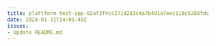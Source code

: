 ```yaml
---
title: plattform-test-app-02af3f4cc271d283c4a7b491a7eec110c5288fdc
date: 2024-01-31T14:05:49Z
issues: 
- Update README.md
---
```

